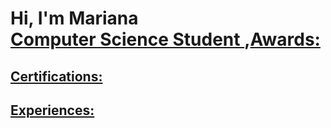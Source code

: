 <h1>Hi, I'm Mariana <br/><a href="https://github.com/joshmadakor1">Computer Science Student
</a>,<a href="https://www.linkedin.com/in/joshmadakor/"


        
<h2>Awards:</h2>

<h2>Certifications:</h2>

<h2>Experiences:</h2>
  


